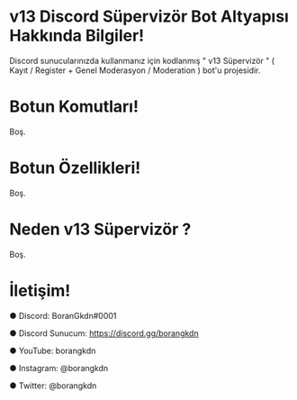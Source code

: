 # v13 Discord Süpervizör Bot Altyapısı Hakkında Bilgiler!

Discord sunucularınızda kullanmanız için kodlanmış " v13 Süpervizör " ( Kayıt / Register + Genel Moderasyon / Moderation ) bot'u projesidir.

# Botun Komutları!

Boş.

# Botun Özellikleri!

Boş.

# Neden v13 Süpervizör ?

Boş.

# İletişim!

● Discord: BoranGkdn#0001

● Discord Sunucum: https://discord.gg/borangkdn

● YouTube: borangkdn

● Instagram: @borangkdn

● Twitter: @borangkdn
